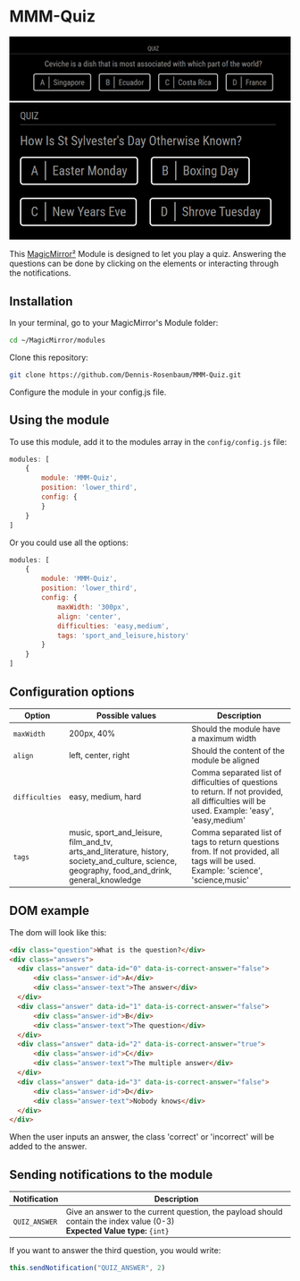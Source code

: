 # MMM-Quiz

![Example of MMM-Quiz](./example_1.png)
![Another example of MMM-Quiz](./example_2.png)

This [MagicMirror²][mm] Module is designed to let you play a quiz. Answering the questions can be done by clicking on the elements or interacting through the notifications.

## Installation

In your terminal, go to your MagicMirror's Module folder:

```bash
cd ~/MagicMirror/modules
```
Clone this repository:
```bash
git clone https://github.com/Dennis-Rosenbaum/MMM-Quiz.git
```
Configure the module in your config.js file.

## Using the module

To use this module, add it to the modules array in the `config/config.js` file:
```js
modules: [
    {
        module: 'MMM-Quiz',
        position: 'lower_third',
        config: {
        }
    }
]
```

Or you could use all the options:
```js
modules: [
    {
        module: 'MMM-Quiz',
        position: 'lower_third',
        config: {
            maxWidth: '300px',
            align: 'center',
            difficulties: 'easy,medium',
            tags: 'sport_and_leisure,history'
        }
    }
]
```

## Configuration options

Option|Possible values|Description
------|------|-----------
`maxWidth`|200px, 40%|Should the module have a maximum width
`align`|left, center, right|Should the content of the module be aligned
`difficulties`|easy, medium, hard|Comma separated list of difficulties of questions to return. If not provided, all difficulties will be used. Example: 'easy', 'easy,medium'
`tags`|music, sport_and_leisure, film_and_tv, arts_and_literature, history, society_and_culture, science, geography, food_and_drink, general_knowledge|Comma separated list of tags to return questions from. If not provided, all tags will be used. Example: 'science', 'science,music'

## DOM example
The dom will look like this:

```html
<div class="question">What is the question?</div>
<div class="answers">
  <div class="answer" data-id="0" data-is-correct-answer="false">
      <div class="answer-id">A</div>
      <div class="answer-text">The answer</div>
  </div>
  <div class="answer" data-id="1" data-is-correct-answer="false">
      <div class="answer-id">B</div>
      <div class="answer-text">The question</div>
  </div>
  <div class="answer" data-id="2" data-is-correct-answer="true">
      <div class="answer-id">C</div>
      <div class="answer-text">The multiple answer</div>
  </div>
  <div class="answer" data-id="3" data-is-correct-answer="false">
      <div class="answer-id">D</div>
      <div class="answer-text">Nobody knows</div>
  </div>
</div>
```

When the user inputs an answer, the class 'correct' or 'incorrect' will be added to the answer. 

## Sending notifications to the module

Notification|Description
------|-----------
`QUIZ_ANSWER`|Give an answer to the current question, the payload should contain the index value (0-3)<br/>**Expected Value type:** `{int}`

If you want to answer the third question, you would write:
```js
this.sendNotification("QUIZ_ANSWER", 2)
```


[mm]: https://github.com/MichMich/MagicMirror
